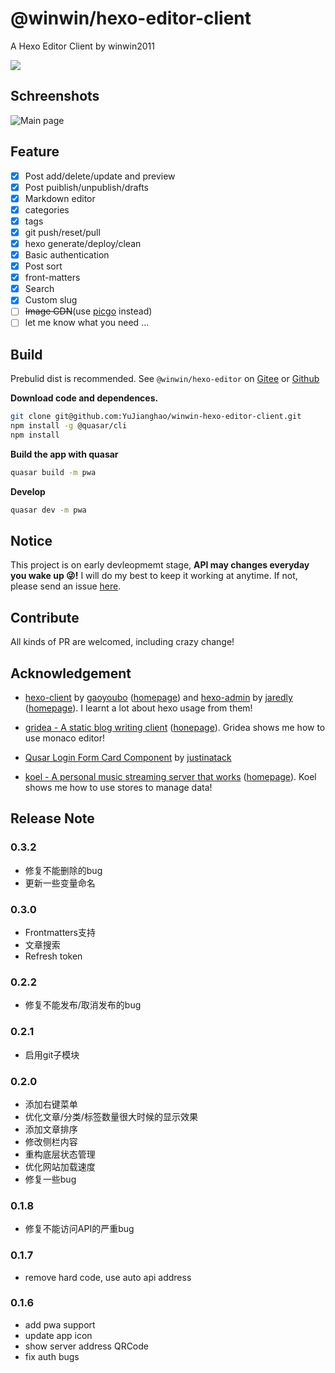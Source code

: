 # @winwin/hexo-editor-client

A Hexo Editor Client by winwin2011

<img src="https://img.shields.io/github/package-json/v/YuJianghao/winwin-hexo-editor-client?style=flat-square">

## Schreenshots

![Main page](https://cdn.yujianghao.cn/uploads/2020/05/22/Id6dz5jj_winwin-hexo-editor-v0.1.7-safari.png)

## Feature

- [x] Post add/delete/update and preview
- [x] Post puiblish/unpublish/drafts
- [x] Markdown editor
- [x] categories
- [x] tags
- [x] git push/reset/pull
- [x] hexo generate/deploy/clean
- [x] Basic authentication
- [x] Post sort
- [x] front-matters
- [x] Search
- [x] Custom slug
- [ ] ~~Image CDN~~(use [picgo](https://picgo.github.io/PicGo-Doc/zh/guide/) instead)
- [ ] let me know what you need ...

## Build

Prebulid dist is recommended. See `@winwin/hexo-editor` on [Gitee](https://gitee.com/winwin_2011/winwin-hexo-editor) or [Github](https://github.com/YuJianghao/winwin-hexo-editor)

**Download code and dependences.**

```bash
git clone git@github.com:YuJianghao/winwin-hexo-editor-client.git
npm install -g @quasar/cli
npm install
```

**Build the app with quasar**

```bash
quasar build -m pwa
```

**Develop**

```bash
quasar dev -m pwa
```

## Notice

This project is on early devleopmemt stage, **API may changes everyday you wake up 😜!** I will do my best to keep it working at anytime. If not, please send an issue [here](https://github.com/YuJianghao/winwin-hexo-editor-client/issues).

## Contribute

All kinds of PR are welcomed, including crazy change!

## Acknowledgement

- [hexo-client](https://github.com/gaoyoubo/hexo-client) by [gaoyoubo](https://github.com/gaoyoubo) ([homepage](https://www.mspring.org/tags/HexoClient/)) and [hexo-admin](https://github.com/jaredly/hexo-admin) by [jaredly](https://github.com/jaredly) ([homepage](https://jaredforsyth.com/hexo-admin/)). I learnt a lot about hexo usage from them!

- [gridea - A static blog writing client](https://github.com/getgridea/gridea) ([honepage](https://gridea.dev/)). Gridea shows me how to use monaco editor!

- [Qusar Login Form Card Component](https://gist.github.com/justinatack/39ec7f37064b2e9fa61fbd450cba3826) by [justinatack](https://gist.github.com/justinatack/)

- [koel - A personal music streaming server that works](https://github.com/phanan/koel) ([homepage](https://koel.phanan.net/)). Koel shows me how to use stores to manage data!

## Release Note

### 0.3.2

- 修复不能删除的bug
- 更新一些变量命名

### 0.3.0

- Frontmatters支持
- 文章搜索
- Refresh token

### 0.2.2

- 修复不能发布/取消发布的bug

### 0.2.1

- 启用git子模块

### 0.2.0

- 添加右键菜单
- 优化文章/分类/标签数量很大时候的显示效果
- 添加文章排序
- 修改侧栏内容
- 重构底层状态管理
- 优化网站加载速度
- 修复一些bug

### 0.1.8

- 修复不能访问API的严重bug

### 0.1.7

- remove hard code, use auto api address

### 0.1.6

- add pwa support
- update app icon
- show server address QRCode
- fix auth bugs
